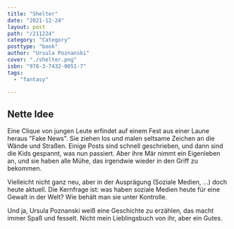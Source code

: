```yaml
---
title: "Shelter"
date: "2021-12-24"
layout: post
path: "/211224"
category: "Category"
posttype: "book"
author: "Ursula Poznanski"
cover: "./shelter.png"
isbn: "978-3-7432-0051-7"
tags:
  - "fantasy"

---
```

## Nette Idee

Eine Clique von jungen Leute erfindet auf einem Fest aus einer Laune heraus "Fake News". Sie ziehen los und malen seltsame Zeichen
an die Wände und Straßen. Einige Posts sind schnell geschrieben, und dann sind die Kids gespannt,  was nun passiert. Aber
ihre Mär nimmt ein Eigenleben an, und sie haben alle Mühe, das irgendwie wieder in den Griff zu bekommen.

Vielleicht nicht ganz neu, aber in der Ausprägung (Soziale Medien, ...) doch heute aktuell. Die Kernfrage ist: was haben
soziale Medien heute für eine Gewalt in der Welt? Wie behält man sie unter Kontrolle.

Und ja, Ursula Poznanski weiß eine Geschichte zu erzählen, das macht immer Spaß und fesselt. Nicht mein Lieblingsbuch von ihr,
aber ein Gutes.